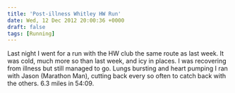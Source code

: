 ```yaml
---
title: 'Post-illness Whitley HW Run'
date: Wed, 12 Dec 2012 20:00:36 +0000
draft: false
tags: [Running]
---
```


Last night I went for a run with the HW club the same route as last week. It was cold, much more so than last week, and icy in places. I was recovering from illness but still managed to go. Lungs bursting and heart pumping I ran with Jason (Marathon Man), cutting back every so often to catch back with the others. 6.3 miles in 54:09.